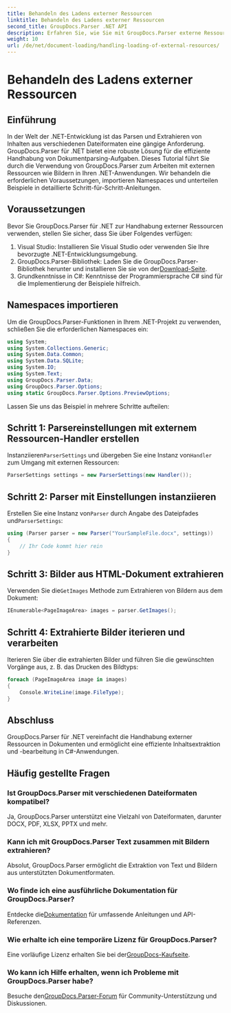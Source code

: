 ```yaml
---
title: Behandeln des Ladens externer Ressourcen
linktitle: Behandeln des Ladens externer Ressourcen
second_title: GroupDocs.Parser .NET API
description: Erfahren Sie, wie Sie mit GroupDocs.Parser externe Ressourcen in .NET für eine effiziente Dokumentanalyse und -extraktion handhaben.
weight: 10
url: /de/net/document-loading/handling-loading-of-external-resources/
---
```


# Behandeln des Ladens externer Ressourcen

## Einführung
In der Welt der .NET-Entwicklung ist das Parsen und Extrahieren von Inhalten aus verschiedenen Dateiformaten eine gängige Anforderung. GroupDocs.Parser für .NET bietet eine robuste Lösung für die effiziente Handhabung von Dokumentparsing-Aufgaben. Dieses Tutorial führt Sie durch die Verwendung von GroupDocs.Parser zum Arbeiten mit externen Ressourcen wie Bildern in Ihren .NET-Anwendungen. Wir behandeln die erforderlichen Voraussetzungen, importieren Namespaces und unterteilen Beispiele in detaillierte Schritt-für-Schritt-Anleitungen.
## Voraussetzungen
Bevor Sie GroupDocs.Parser für .NET zur Handhabung externer Ressourcen verwenden, stellen Sie sicher, dass Sie über Folgendes verfügen:
1. Visual Studio: Installieren Sie Visual Studio oder verwenden Sie Ihre bevorzugte .NET-Entwicklungsumgebung.
2. GroupDocs.Parser-Bibliothek: Laden Sie die GroupDocs.Parser-Bibliothek herunter und installieren Sie sie von der[Download-Seite](https://releases.groupdocs.com/parser/net/).
3. Grundkenntnisse in C#: Kenntnisse der Programmiersprache C# sind für die Implementierung der Beispiele hilfreich.

## Namespaces importieren
Um die GroupDocs.Parser-Funktionen in Ihrem .NET-Projekt zu verwenden, schließen Sie die erforderlichen Namespaces ein:
```csharp
using System;
using System.Collections.Generic;
using System.Data.Common;
using System.Data.SQLite;
using System.IO;
using System.Text;
using GroupDocs.Parser.Data;
using GroupDocs.Parser.Options;
using static GroupDocs.Parser.Options.PreviewOptions;
```

Lassen Sie uns das Beispiel in mehrere Schritte aufteilen:
## Schritt 1: Parsereinstellungen mit externem Ressourcen-Handler erstellen
 Instanziieren`ParserSettings` und übergeben Sie eine Instanz von`Handler` zum Umgang mit externen Ressourcen:
```csharp
ParserSettings settings = new ParserSettings(new Handler());
```
## Schritt 2: Parser mit Einstellungen instanziieren
 Erstellen Sie eine Instanz von`Parser` durch Angabe des Dateipfades und`ParserSettings`:
```csharp
using (Parser parser = new Parser("YourSampleFile.docx", settings))
{
    // Ihr Code kommt hier rein
}
```
## Schritt 3: Bilder aus HTML-Dokument extrahieren
 Verwenden Sie die`GetImages` Methode zum Extrahieren von Bildern aus dem Dokument:
```csharp
IEnumerable<PageImageArea> images = parser.GetImages();
```
## Schritt 4: Extrahierte Bilder iterieren und verarbeiten
Iterieren Sie über die extrahierten Bilder und führen Sie die gewünschten Vorgänge aus, z. B. das Drucken des Bildtyps:
```csharp
foreach (PageImageArea image in images)
{
    Console.WriteLine(image.FileType);
}
```

## Abschluss
GroupDocs.Parser für .NET vereinfacht die Handhabung externer Ressourcen in Dokumenten und ermöglicht eine effiziente Inhaltsextraktion und -bearbeitung in C#-Anwendungen.

## Häufig gestellte Fragen
### Ist GroupDocs.Parser mit verschiedenen Dateiformaten kompatibel?
Ja, GroupDocs.Parser unterstützt eine Vielzahl von Dateiformaten, darunter DOCX, PDF, XLSX, PPTX und mehr.
### Kann ich mit GroupDocs.Parser Text zusammen mit Bildern extrahieren?
Absolut, GroupDocs.Parser ermöglicht die Extraktion von Text und Bildern aus unterstützten Dokumentformaten.
### Wo finde ich eine ausführliche Dokumentation für GroupDocs.Parser?
 Entdecke die[Dokumentation](https://tutorials.groupdocs.com/parser/net/) für umfassende Anleitungen und API-Referenzen.
### Wie erhalte ich eine temporäre Lizenz für GroupDocs.Parser?
 Eine vorläufige Lizenz erhalten Sie bei der[GroupDocs-Kaufseite](https://purchase.groupdocs.com/temporary-license/).
### Wo kann ich Hilfe erhalten, wenn ich Probleme mit GroupDocs.Parser habe?
 Besuche den[GroupDocs.Parser-Forum](https://forum.groupdocs.com/c/parser/17) für Community-Unterstützung und Diskussionen.